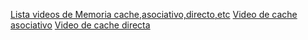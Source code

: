 [Lista videos de Memoria cache,asociativo,directo,etc](https://www.youtube.com/playlist?list=PLBTcJetyW9aI18NuGrNDJAgFw1MpSRmh3)
[Video de cache asociativo](https://www.youtube.com/watch?v=he3MgvKB854)
[Video de cache directa](https://www.youtube.com/watch?v=8sKGKbQDuZU)
